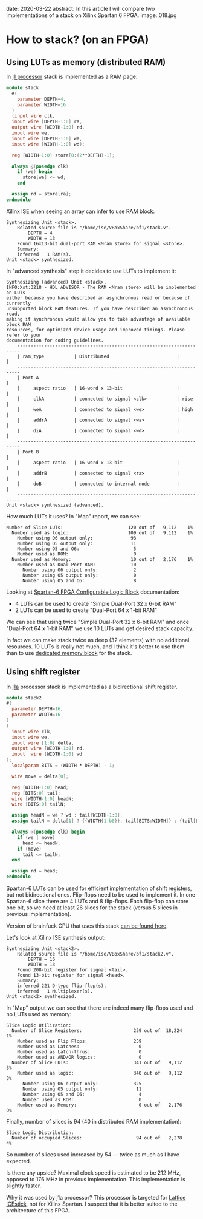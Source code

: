 date: 2020-03-22
abstract: In this article I will compare two implementations of a stack on Xilinx Spartan 6 FPGA.
image: 018.jpg

# How to stack? (on an FPGA)

## Using LUTs as memory (distributed RAM)

In [j1 processor](https://github.com/jamesbowman/j1)
stack is implemented as a RAM page:
```Verilog
module stack
  #(
    parameter DEPTH=4,
    parameter WIDTH=16
  )
  (input wire clk,
  input wire [DEPTH-1:0] ra,
  output wire [WIDTH-1:0] rd,
  input wire we,
  input wire [DEPTH-1:0] wa,
  input wire [WIDTH-1:0] wd);

  reg [WIDTH-1:0] store[0:(2**DEPTH)-1];

  always @(posedge clk)
    if (we) begin
      store[wa] <= wd;
    end

  assign rd = store[ra];
endmodule
```

Xilinx ISE when seeing an array can infer to use RAM block:
```
Synthesizing Unit <stack>.
    Related source file is "/home/ise/VBoxShare/bf1/stack.v".
        DEPTH = 4
        WIDTH = 13
    Found 16x13-bit dual-port RAM <Mram_store> for signal <store>.
    Summary:
	inferred   1 RAM(s).
Unit <stack> synthesized.
```

In "advanced synthesis" step it decides to use LUTs to implement it:
```
Synthesizing (advanced) Unit <stack>.
INFO:Xst:3218 - HDL ADVISOR - The RAM <Mram_store> will be implemented on LUTs
either because you have described an asynchronous read or because of currently
unsupported block RAM features. If you have described an asynchronous read,
making it synchronous would allow you to take advantage of available block RAM
resources, for optimized device usage and improved timings. Please refer to your
documentation for coding guidelines.
    -----------------------------------------------------------------------
    | ram_type           | Distributed                         |          |
    -----------------------------------------------------------------------
    | Port A                                                              |
    |     aspect ratio   | 16-word x 13-bit                    |          |
    |     clkA           | connected to signal <clk>           | rise     |
    |     weA            | connected to signal <we>            | high     |
    |     addrA          | connected to signal <wa>            |          |
    |     diA            | connected to signal <wd>            |          |
    -----------------------------------------------------------------------
    | Port B                                                              |
    |     aspect ratio   | 16-word x 13-bit                    |          |
    |     addrB          | connected to signal <ra>            |          |
    |     doB            | connected to internal node          |          |
    -----------------------------------------------------------------------
Unit <stack> synthesized (advanced).
```

How much LUTs it uses? In "Map" report, we can see:
```
Number of Slice LUTs:                        120 out of   9,112    1%
  Number used as logic:                      109 out of   9,112    1%
    Number using O6 output only:              93
    Number using O5 output only:              11
    Number using O5 and O6:                    5
    Number used as ROM:                        0
  Number used as Memory:                      10 out of   2,176    1%
    Number used as Dual Port RAM:             10
      Number using O6 output only:             2
      Number using O5 output only:             0
      Number using O5 and O6:                  8
```

Looking at [Spartan-6 FPGA Configurable Logic Block](https://www.xilinx.com/support/documentation/user_guides/ug384.pdf) documentation:

* 4 LUTs can be used to create "Simple Dual-Port 32 x 6-bit RAM"
* 2 LUTs can be used to create "Dual-Port 64 x 1-bit RAM"

We can see that using twice "Simple Dual-Port 32 x 6-bit RAM" and once
"Dual-Port 64 x 1-bit RAM" we use 10 LUTs and get desired stack capacity.

In fact we can make stack twice as deep (32 elements) with no additional
resources. 10 LUTs is really not much, and I think it's better to use them
than to use [dedicated memory block](https://www.xilinx.com/support/documentation/user_guides/ug383.pdf) for the stack.

## Using shift register

In [j1a](https://github.com/jamesbowman/swapforth/tree/master/j1a) processor
stack is implemented as a bidirectional shift register.

```Verilog
module stack2
#(
  parameter DEPTH=16,
  parameter WIDTH=16
)
(
  input wire clk,
  input wire we,
  input wire [1:0] delta,
  output wire [WIDTH-1:0] rd,
  input  wire [WIDTH-1:0] wd
);
  localparam BITS = (WIDTH * DEPTH) - 1;

  wire move = delta[0];

  reg [WIDTH-1:0] head;
  reg [BITS:0] tail;
  wire [WIDTH-1:0] headN;
  wire [BITS:0] tailN;

  assign headN = we ? wd : tail[WIDTH-1:0];
  assign tailN = delta[1] ? {{WIDTH{1'b0}}, tail[BITS:WIDTH]} : {tail[BITS-WIDTH:0], head};

  always @(posedge clk) begin
    if (we | move)
      head <= headN;
    if (move)
      tail <= tailN;
  end

  assign rd = head;
endmodule
```

Spartan-6 LUTs can be used for efficient implementation of shift registers,
but not bidirectional ones. Flip-flops need to be used to implement it.
In one Spartan-6 slice there are 4 LUTs and 8 flip-flops. Each flip-flop
can store one bit, so we need at least 26 slices for the stack (versus 5
slices in previous implementation).

Version of brainfuck CPU that uses this stack [can be found here](https://github.com/tocisz/brainfuck_machine/tree/stack2).

Let's look at Xilinx ISE synthesis output:
```
Synthesizing Unit <stack2>.
    Related source file is "/home/ise/VBoxShare/bf1/stack2.v".
        DEPTH = 16
        WIDTH = 13
    Found 208-bit register for signal <tail>.
    Found 13-bit register for signal <head>.
    Summary:
	inferred 221 D-type flip-flop(s).
	inferred   1 Multiplexer(s).
Unit <stack2> synthesized.
```

In "Map" output we can see that there are indeed many flip-flops used
and no LUTs used as memory:
```
Slice Logic Utilization:
  Number of Slice Registers:                   259 out of  18,224    1%
    Number used as Flip Flops:                 259
    Number used as Latches:                      0
    Number used as Latch-thrus:                  0
    Number used as AND/OR logics:                0
  Number of Slice LUTs:                        341 out of   9,112    3%
    Number used as logic:                      340 out of   9,112    3%
      Number using O6 output only:             325
      Number using O5 output only:              11
      Number using O5 and O6:                    4
      Number used as ROM:                        0
    Number used as Memory:                       0 out of   2,176    0%
```

Finally, number of slices is 94 (40 in distributed RAM implementation):
```
Slice Logic Distribution:
  Number of occupied Slices:                    94 out of   2,278    4%
```
So number of slices used increased by 54 &mdash; twice as much as I have expected.

Is there any upside? Maximal clock speed is estimated to be 212 MHz,
opposed to 176 MHz in previous implementation. This implementation
is slightly faster.

Why it was used by j1a processor? This processor is targeted for
[Lattice iCEstick](http://www.latticesemi.com/icestick), not for
Xilinx Spartan. I suspect that it is better suited to the architecture
of this FPGA.
